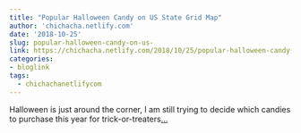 ```yaml
---
title: "Popular Halloween Candy on US State Grid Map"
author: 'chichacha.netlify.com'
date: '2018-10-25'
slug: popular-halloween-candy-on-us-
link: https://chichacha.netlify.com/2018/10/25/popular-halloween-candy-on-us-state-grid-map/
categories:
- bloglink
tags:
  - chichachanetlifycom
---
```


Halloween is just around the corner, I am still trying to decide which candies to purchase this year for trick-or-treaters[... <i class="fas fa-external-link-alt"></i>](https://chichacha.netlify.com/2018/10/25/popular-halloween-candy-on-us-state-grid-map/)

